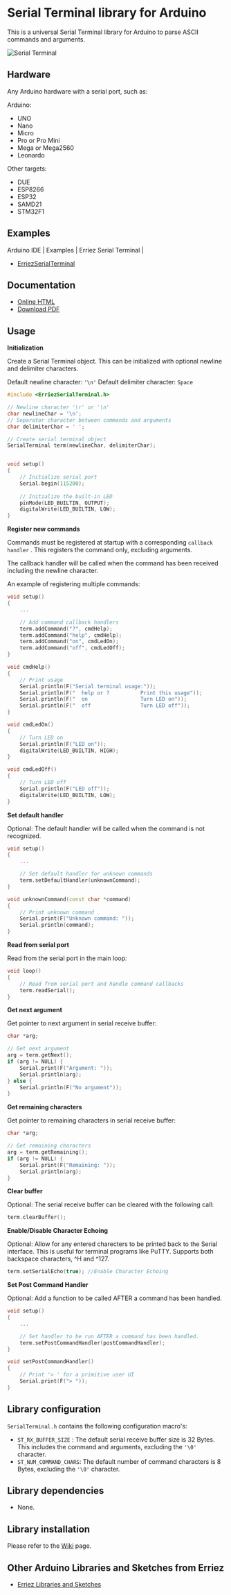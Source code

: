 # Serial Terminal library for Arduino

This is a universal Serial Terminal library for Arduino to parse ASCII commands and arguments.

![Serial Terminal](https://raw.githubusercontent.com/Erriez/ErriezSerialTerminal/master/extras/ScreenshotSerialTerminal.png)


## Hardware

Any Arduino hardware with a serial port, such as:

Arduino:
* UNO
* Nano
* Micro
* Pro or Pro Mini
* Mega or Mega2560
* Leonardo

Other targets:
* DUE
* ESP8266
* ESP32
* SAMD21
* STM32F1


## Examples

Arduino IDE | Examples | Erriez Serial Terminal |

* [ErriezSerialTerminal](https://github.com/Erriez/ErriezSerialTerminal/blob/master/examples/ErriezSerialTerminal/ErriezSerialTerminal.ino)


## Documentation

- [Online HTML](https://erriez.github.io/ErriezSerialTerminal)
- [Download PDF](https://github.com/Erriez/ErriezSerialTerminal/raw/master/ErriezSerialTerminal.pdf)


## Usage

**Initialization**

Create a Serial Terminal object. This can be initialized with optional newline and delimiter characters.

Default newline character: ```'\n'```
Default delimiter character: ```Space```

```c++
#include <ErriezSerialTerminal.h>

// Newline character '\r' or '\n'
char newlineChar = '\n'; 
// Separator character between commands and arguments
char delimiterChar = ' ';

// Create serial terminal object
SerialTerminal term(newlineChar, delimiterChar);


void setup()
{
    // Initialize serial port
    Serial.begin(115200);
    
    // Initialize the built-in LED
    pinMode(LED_BUILTIN, OUTPUT);
    digitalWrite(LED_BUILTIN, LOW);
}
```
**Register new commands**

Commands must be registered at startup with a corresponding ```callback handler``` .  This registers the command only, excluding arguments.

The callback handler will be called when the command has been received including the newline character.

An example of registering multiple commands:

```c++
void setup()
{
    ...

    // Add command callback handlers
    term.addCommand("?", cmdHelp);
    term.addCommand("help", cmdHelp);
    term.addCommand("on", cmdLedOn);
    term.addCommand("off", cmdLedOff);
}

void cmdHelp()
{
    // Print usage
    Serial.println(F("Serial terminal usage:"));
    Serial.println(F("  help or ?          Print this usage"));
    Serial.println(F("  on                 Turn LED on"));
    Serial.println(F("  off                Turn LED off"));
}

void cmdLedOn()
{
    // Turn LED on
    Serial.println(F("LED on"));
    digitalWrite(LED_BUILTIN, HIGH);
}

void cmdLedOff()
{
    // Turn LED off
    Serial.println(F("LED off"));
    digitalWrite(LED_BUILTIN, LOW);
}
```

**Set default handler**

Optional: The default handler will be called when the command is not recognized.

```c++
void setup()
{   
    ...

    // Set default handler for unknown commands
    term.setDefaultHandler(unknownCommand);
}

void unknownCommand(const char *command)
{
    // Print unknown command
    Serial.print(F("Unknown command: "));
    Serial.println(command);
}
```

**Read from serial port**

Read from the serial port in the main loop:

```c++
void loop()
{
    // Read from serial port and handle command callbacks
    term.readSerial();
}
```

**Get next argument**

Get pointer to next argument in serial receive buffer:

```c++
char *arg;

// Get next argument
arg = term.getNext();
if (arg != NULL) {
    Serial.print(F("Argument: "));
    Serial.println(arg);
} else {
    Serial.println(F("No argument"));
}
```

**Get remaining characters**

Get pointer to remaining characters in serial receive buffer:

```c++
char *arg;

// Get remaining characters
arg = term.getRemaining();
if (arg != NULL) {
    Serial.print(F("Remaining: "));
    Serial.println(arg);
}
```

**Clear buffer**

Optional: The serial receive buffer can be cleared with the following call:

```c++
term.clearBuffer();
```


**Enable/Disable Character Echoing**

Optional: Allow for any entered charecters to be printed back to the Serial interface.
This is useful for terminal programs like PuTTY.
Supports both backspace characters, ^H and ^127.

```c++
term.setSerialEcho(true); //Enable Character Echoing
```


**Set Post Command Handler**

Optional: Add a function to be called AFTER a command has been handled.

```c++
void setup()
{   
    ...

    // Set handler to be run AFTER a command has been handled.
    term.setPostCommandHandler(postCommandHandler);
}

void setPostCommandHandler()
{
    // Print '> ' for a primitive user UI
    Serial.print(F("> "));
}
```

## Library configuration

```SerialTerminal.h``` contains the following configuration macro's:

* ```ST_RX_BUFFER_SIZE``` : The default serial receive buffer size is 32 Bytes. This includes the command and arguments, excluding the ```'\0'``` character.
* ```ST_NUM_COMMAND_CHARS```: The default number of command characters is 8 Bytes, excluding the ```'\0'``` character.


## Library dependencies

* None.


## Library installation

Please refer to the [Wiki](https://github.com/Erriez/ErriezArduinoLibrariesAndSketches/wiki) page.


## Other Arduino Libraries and Sketches from Erriez

* [Erriez Libraries and Sketches](https://github.com/Erriez/ErriezArduinoLibrariesAndSketches)
